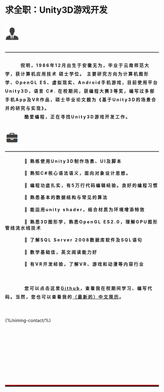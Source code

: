 <style type="text/css">
h4 {letter-spacing: 3px}
p{line-height:2em;}
</style>
<h1 class="intro">求全职：Unity3D游戏开发<h1>
<img src="/niming-img/icon/info.png" alt="我">
<hr style="height:1px;border:none;border-top:1px solid #555555;" />
<h4><p>
&nbsp;&nbsp;&nbsp;&nbsp;&nbsp;&nbsp;&nbsp;&nbsp;倪明，1986年12月出生于安徽无为，毕业于云南师范大学，获<STRONG>计算机应用技术 硕士</STRONG>学位。
主要研究方向为<b>计算机图形学、OpenGL ES、虚拟现实</b>、Android手机游戏，目前使用平台<STRONG> Unity3D</STRONG>，语言 <STRONG>C#</STRONG>.
在校期间，获编程大赛3等奖，编写过多部手机App及VR作品，硕士毕业论文题为《基于Unity3D的场景合并的研究与实现》。<br>
&nbsp;&nbsp;&nbsp;&nbsp;&nbsp;&nbsp;&nbsp;&nbsp;&nbsp;&nbsp;酷爱编程，正在寻找Unity3D游戏开发工作。</p></h4>
<br>
<img src="/niming-img/icon/skill.png" alt="我">
<hr style="height:1px;border:none;border-top:1px solid #555555;" />
<h4>
 &nbsp;&nbsp;&nbsp;&nbsp;&nbsp;&nbsp;&nbsp;&nbsp;&nbsp;&nbsp;	熟练使用<STRONG>Unity3D</STRONG>制作场景、UI及脚本</h4>

<h4>
 &nbsp;&nbsp;&nbsp;&nbsp;&nbsp;&nbsp;&nbsp;&nbsp;&nbsp;&nbsp;	熟知<STRONG>C#</STRONG>核心语法语义，面向对象设计思想。</h4>

<h4>
 &nbsp;&nbsp;&nbsp;&nbsp;&nbsp;&nbsp;&nbsp;&nbsp;&nbsp;&nbsp;	编程功底扎实，有<STRONG>5万行代码</STRONG>编辑经验。良好的编程习惯</h4>

<h4>
 &nbsp;&nbsp;&nbsp;&nbsp;&nbsp;&nbsp;&nbsp;&nbsp;&nbsp;&nbsp;	熟悉基本的数据结构与常见的算法</h4>

<h4>
 &nbsp;&nbsp;&nbsp;&nbsp;&nbsp;&nbsp;&nbsp;&nbsp;&nbsp;&nbsp;	能运用unity shader，结合材质为环境增添特效</h4>
<h4>
 &nbsp;&nbsp;&nbsp;&nbsp;&nbsp;&nbsp;&nbsp;&nbsp;&nbsp;&nbsp;	<STRONG>熟悉3D图形学，熟悉OpenGL ES2.0</STRONG>，理解GPU图形管线流水线技术</h4>

<h4>
 &nbsp;&nbsp;&nbsp;&nbsp;&nbsp;&nbsp;&nbsp;&nbsp;&nbsp;&nbsp;	了解SQL Server 2008数据库软件及SQL语句</h4>

<h4>
 &nbsp;&nbsp;&nbsp;&nbsp;&nbsp;&nbsp;&nbsp;&nbsp;&nbsp;&nbsp;	数学基础佳，英文阅读能力好</h4>

<h4>
 &nbsp;&nbsp;&nbsp;&nbsp;&nbsp;&nbsp;&nbsp;&nbsp;&nbsp;&nbsp;	有VR开发经验，了解VR、游戏和动漫等内容行业</h4>
<br>
 <h4><p>&nbsp;&nbsp;&nbsp;&nbsp;&nbsp;&nbsp;&nbsp;&nbsp;&nbsp;&nbsp;您可以点击这里<a href="https://github.com/zhouniyao">Github</a>，查看我在校期间学习、编写代码。当然，您也可以查看我的<a href="/niming-resume/">（最新的）中文简历</a>。</p></h4>
<br>

{%/niming-contact/%}


<br><br><br>
<br><br><br>
<hr style="height:3px;border:none;border-top:3px double red;" />

